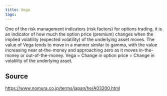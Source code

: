 ```yaml
---
title: Vega
tags: 
---
```


One of the risk management indicators (risk factors) for options trading, it is an indicator of how much the option price (premium) changes when the implied volatility (expected volatility) of the underlying asset moves. The value of Vega tends to move in a manner similar to gamma, with the value increasing near at-the-money and approaching zero as it moves in-the-money or out-of-the-money. Vega = Change in option price ÷ Change in volatility of the underlying asset.

## Source
https://www.nomura.co.jp/terms/japan/he/A03200.html